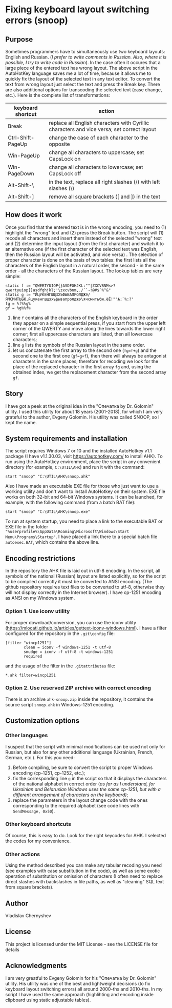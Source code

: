 # Fixing keyboard layout switching errors (snoop)
## Purpose
Sometimes programmers have to simultaneously use two keyboard layouts: English and Russian.
(_I prefer to write comments in Russian. Also, where it is possible, I try to write code in Russian_).
In the case often it occures that a large piece of the entered text has wrong layout.
The above script in the AutoHotKey language saves me a lot of time, because it allows me to quickly fix the layout of the selected text in any text editor.
To convert the text from wrong layout just select the text and press the Break key.
There are also additional options for transcoding the selected text (case change, etc.). Here is the complete list of transformations:

| keyboard shortcut |action |
| ----- | ----- |
| Break | replace all English characters with Cyrillic characters and vice versa; set correct layout |
| Ctrl-Shift-PageUp | change the case of each character to the opposite |
| Win-PageUp | change all characters to uppercase; set CapsLock on |
| Win-PageDown | change all characters to lowercase; set CapsLock off |
| Alt-Shift-\\ | in the text, replace all right slashes (/) with left slashes (\\) |
| Alt-Shift-] | remove all square brackets (\[ and \]) in the text |

## How does it work
Once you find that the entered text is in the wrong encoding, you need to (1) highlight the "wrong" text and (2) press the Break button.
The script will (1) recode all characters and insert them instead of the selected "wrong" text and 
(2) determine the input layout (from the first character) and switch it to an alternative one (if the first character of the selected text was English, then the Russian layout will be activated, and vice versa) .
The selection of proper character is done on the basis of two tables: the first lists all the characters of the English layout in a natural order, the second - in the same order - all the characters of the Russian layout.
The lookup tables are very simple:
```AutoHotkey
static f := "QWERTYUIOP{}ASDFGHJKL:""|ZXCVBNM<>?qwertyuiop[]asdfghjkl;'\zxcvbnm,./``~!@#$`%^&"
static g := "ЙЦУКЕНГШЩЗХЪФЫВАПРОЛДЖЭ/ЯЧСМИТЬБЮ,йцукенгшщзхъфывапролджэ\ячсмитьбю.ёЁ!""№;`%:?"
fg = %f%%g%
gf = %g%%f%
```
1. line `f` contains all the characters of the English keyboard in the order they appear on a simple sequential press, if you start from the upper left corner of the QWERTY and move along the lines towards the lower right corner;
first all uppercase characters are listed, then all lowercase characters;
2. line `g` lists the symbols of the Russian layout in the same order.
3. let us concatenate the first array to the second one (`fg=f+g`) and the second one to the first one (`gf=g+f`), then there will always be antagonist characters in the same places;
therefore for recoding we look for the place of the replaced character in the first array `fg` and, using the obtained index, we get the replacement character from the second array `gf`.

## Story
I have got a peek at the original idea in the "Опечатка by Dr. Golomin" utility. I used this utility for about 18 years (2001-2018), for which I am very grateful to the author, Evgeny Golomin.
His utility was called SNOOP, so I kept the name.

## System requirements and installation
The script requires Windows 7 or 10 and the installed AutoHotkey v1.1 package (I have v1.1.30.03, visit https://autohotkey.com/ to install AHK).
To run using the AutoHotkey environment, place the script in any convenient directory (for example, `C:\UTIL\AHK`) and run it with the command:
```CMD
start "snoop" "C:\UTIL\AHK\snoop.ahk"
```
Аlso I have made an executable EXE file for those who just want to use a working utility and don't want to install AutoHotkey on their system.
EXE file works on both 32-bit and 64-bit Windows systems. It can be launched, for example, with the following command (from a batch BAT file):
```CMD
start "snoop" "C:\UTIL\AHK\snoop.exe"
```
To run at system startup, you need to place a link to the executable BAT or EXE file in the folder `"%userprofile%\AppData\Roaming\Microsoft\Windows\Start Menu\Programs\Startup"`.
I have placed a link there to a special batch file `autoexec.BAT`, which contains the above line.

## Encoding restrictions
In the repository the AHK file is laid out in utf-8 encoding.
In the script, all symbols of the national (Russian) layout are listed explicitly, so for the script to be compiled correctly it must be converted to ANSI encoding.
(The github repository requires text files to be converted to utf-8, otherwise they will not display correctly in the Internet browser).
I have cp-1251 encoding as ANSI on my Windows system.
### Option 1. Use iconv utility
For proper download/conversion, you can use the iconv utility (https://mlocati.github.io/articles/gettext-iconv-windows.html).
I have a filter configured for the repository in the `.git\config` file:

```
[filter "wincp1251"]
        clean = iconv -f windows-1251 -t utf-8
        smudge = iconv -f utf-8 -t windows-1251
        required
```
and the usage of the filter in the `.gitattributes` file: 
```
*.ahk filter=wincp1251
```
### Option 2. Use reserved ZIP archive with correct encoding
There is an archive `ahk-snoop.zip` inside the repository, it contains the source script `snoop.ahk` in Windows-1251 encoding.

## Customization options
### Other languages
I suspect that the script with minimal modifications can be used not only for Russian, but also for any other additional language (Ukrainian, French, German, etc.).
For this you need:
1. Before compiling, be sure to convert the script to proper Windows encoding (cp-1251, cp-1252, etc.);
2. fix the corresponding line `g` in the script so that it displays the characters of the national alphabet in correct order
 (_as far as I understand, for Ukrainian and Belarusian Windows uses the same cp-1251, but with a different arrangement of characters on the keyboard)_;
3. replace the parameters in the layout change code with the ones corresponding to the required alphabet (see code lines with `SendMessage, 0x50`).
### Other keyboard shortcuts
Of course, this is easy to do. Look for the right keycodes for AHK. I selected the codes for my convenience.
### Other actions
Using the method described you can make any tabular recoding you need (see examples with case substitution in the code),
as well as some exotic operation of substitution or omission of characters (I often need to replace direct slashes with backslashes in file paths, as well as "cleaning" SQL text from square brackets).

## Author
Vladislav Chernyshev

## License
This project is licensed under the MIT License - see the LICENSE file for details

## Acknowledgments
I am very greatful to Evgeny Golomin for his "Опечатка by Dr. Golomin" utility. His utility was one of the best and lightweight decisions (to fix keyboard layout switching errors) all around 2000-ths and 2010-ths. 
In my script I have used the same approach (highlihting and encoding inside clipboard using static adjustable tables).
